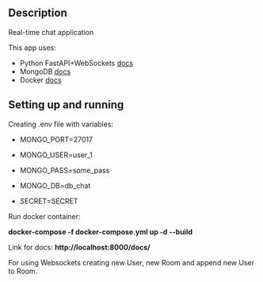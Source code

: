 ## Description
Real-time chat application


This app uses:
- Python FastAPI+WebSockets [docs](https://fastapi.tiangolo.com/)
- MongoDB [docs](https://docs.mongodb.com/manual/)
- Docker [docs](https://docs.docker.com/engine/reference/run/)

## Setting up and running

Creating .env file with variables: 
- MONGO_PORT=27017
- MONGO_USER=user_1
- MONGO_PASS=some_pass
- MONGO_DB=db_chat

- SECRET=SECRET


Run docker container:

<b>docker-compose -f   docker-compose.yml up -d --build</b>

Link for docs: 
<b>http://localhost:8000/docs/</b>

For using Websockets creating new User, new Room and append new User to Room.
